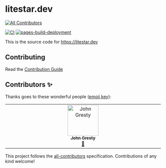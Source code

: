 # litestar.dev
<!-- ALL-CONTRIBUTORS-BADGE:START - Do not remove or modify this section -->
[![All Contributors](https://img.shields.io/badge/all_contributors-1-orange.svg?style=flat-square)](#contributors-)
<!-- ALL-CONTRIBUTORS-BADGE:END -->

[![CI](https://github.com/litestar-org/litestar.dev/actions/workflows/ci.yml/badge.svg)](https://github.com/litestar-org/litestar.dev/actions/workflows/ci.yml)
[![pages-build-deployment](https://github.com/litestar-org/litestar.dev/actions/workflows/pages/pages-build-deployment/badge.svg)](https://github.com/litestar-org/litestar.dev/actions/workflows/pages/pages-build-deployment)

This is the source code for https://litestar.dev


## Contributing

Read the [Contribution Guide](CONTRIBUTING.md)

## Contributors ✨

Thanks goes to these wonderful people ([emoji key](https://allcontributors.org/docs/en/emoji-key)):

<!-- ALL-CONTRIBUTORS-LIST:START - Do not remove or modify this section -->
<!-- prettier-ignore-start -->
<!-- markdownlint-disable -->
<table>
  <tbody>
    <tr>
      <td align="center" valign="top" width="14.28%"><a href="https://github.com/jgresty"><img src="https://avatars.githubusercontent.com/u/1815269?v=4?s=100" width="100px;" alt="John Gresty"/><br /><sub><b>John Gresty</b></sub></a><br /><a href="https://github.com/litestar-org/litestar.dev/commits?author=jgresty" title="Documentation">📖</a></td>
    </tr>
  </tbody>
</table>

<!-- markdownlint-restore -->
<!-- prettier-ignore-end -->

<!-- ALL-CONTRIBUTORS-LIST:END -->

This project follows the [all-contributors](https://github.com/all-contributors/all-contributors) specification. Contributions of any kind welcome!
